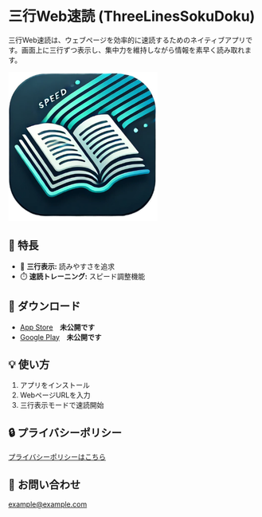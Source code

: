 # 三行Web速読 (ThreeLinesSokuDoku)

三行Web速読は、ウェブページを効率的に速読するためのネイティブアプリです。画面上に三行ずつ表示し、集中力を維持しながら情報を素早く読み取れます。

<img src="images/appiconfg.svg" alt="アプリ画面" width="300">


## 📝 特長
- 📖 **三行表示:** 読みやすさを追求
- ⏱️ **速読トレーニング:** スピード調整機能

## 📲 ダウンロード
- [App Store](https://example.com)　**未公開です**
- [Google Play](https://example.com)　**未公開です**

## 💡 使い方
1. アプリをインストール
2. WebページURLを入力
3. 三行表示モードで速読開始

## 🔒 プライバシーポリシー
[プライバシーポリシーはこちら](https://example.com/privacy)

## 📧 お問い合わせ
example@example.com
